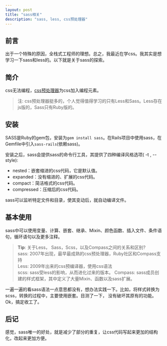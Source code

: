 ```yaml
---
layout: post
title: "sass相关"
description: "sass, less, css预处理器"
---
```


## 前言

出于一个特殊的原因，全栈式工程师的理想。总之，我最近在学css。我其实是想学习一下sass和less的。以下就是关于sass的探索。

## 简介

css无法编程，[css预处理器](http://www.catswhocode.com/blog/8-css-preprocessors-to-speed-up-development-time)为css加入编程元素。

> 注: css预处理器挺多的，个人觉得值得学习的只有Less和Sass。Less存在js版的，Sass只有Ruby版的。

## 安装

SASS是Ruby的gem包，安装为`gem install sass`。在Rails项目中使用sass，在Gemfile中引入`sass-rails`(依赖sass)。

安装之后，sass会提供sass的命令行工具，其提供了四种编译风格选项( -t , --style): 

* nested：嵌套缩进的css代码，它是默认值。
* expanded：没有缩进的、扩展的css代码。
* compact：简洁格式的css代码。
* compressed：压缩后的css代码。

sass可以监听特定文件和目录，使其变动后，就自动编译文件。

## 基本使用

sass中可以使用变量、计算、嵌套、继承、Mixin、颜色函数、插入文件、条件语句，循环语句以及更多注释。

> **Tip**: 关于Less， Sass，Scss，以及Compass之间的关系和区别?  <br>
> sass: 2007年出现，最早最成熟的css预处理器，Ruby社区和Compass支持 <br>
> Less: 2009年出来的css预编译器，使用css语法 <br>
> scss: sass受less的影响，从而进化过来的版本。
> Compass: sass成员创建的样式框架，其中定义了大量Mixin、函数以及sass扩展。

一遍一遍的看sass语法一点意思都没有，想办法实践一下。比如，将样式转换为scss，转换的过程中，主要使用嵌套。目测了一下，
没有破坏其原有的功能。Ok，搞定收工了。



## 后记

感觉，sass唯一的好处，就是减少了部分的重复，让css代码写起来更加的结构化，改起来更加方便。

